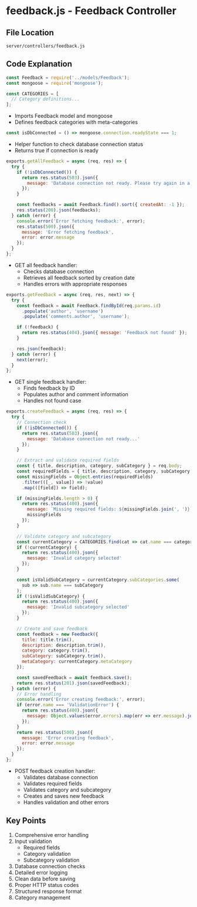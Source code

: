 # feedback.js - Feedback Controller

## File Location
`server/controllers/feedback.js`

## Code Explanation

```javascript
const Feedback = require('../models/Feedback');
const mongoose = require('mongoose');

const CATEGORIES = [
  // Category definitions...
];
```
- Imports Feedback model and mongoose
- Defines feedback categories with meta-categories

```javascript
const isDbConnected = () => mongoose.connection.readyState === 1;
```
- Helper function to check database connection status
- Returns true if connection is ready

```javascript
exports.getAllFeedback = async (req, res) => {
  try {
    if (!isDbConnected()) {
      return res.status(503).json({ 
        message: 'Database connection not ready. Please try again in a few moments.' 
      });
    }

    const feedbacks = await Feedback.find().sort({ createdAt: -1 });
    res.status(200).json(feedbacks);
  } catch (error) {
    console.error('Error fetching feedback:', error);
    res.status(500).json({ 
      message: 'Error fetching feedback', 
      error: error.message 
    });
  }
};
```
- GET all feedback handler:
  - Checks database connection
  - Retrieves all feedback sorted by creation date
  - Handles errors with appropriate responses

```javascript
exports.getFeedback = async (req, res, next) => {
  try {
    const feedback = await Feedback.findById(req.params.id)
      .populate('author', 'username')
      .populate('comments.author', 'username');

    if (!feedback) {
      return res.status(404).json({ message: 'Feedback not found' });
    }

    res.json(feedback);
  } catch (error) {
    next(error);
  }
};
```
- GET single feedback handler:
  - Finds feedback by ID
  - Populates author and comment information
  - Handles not found case

```javascript
exports.createFeedback = async (req, res) => {
  try {
    // Connection check
    if (!isDbConnected()) {
      return res.status(503).json({ 
        message: 'Database connection not ready...' 
      });
    }

    // Extract and validate required fields
    const { title, description, category, subCategory } = req.body;
    const requiredFields = { title, description, category, subCategory };
    const missingFields = Object.entries(requiredFields)
      .filter(([_, value]) => !value)
      .map(([field]) => field);

    if (missingFields.length > 0) {
      return res.status(400).json({
        message: `Missing required fields: ${missingFields.join(', ')}`,
        missingFields
      });
    }

    // Validate category and subcategory
    const currentCategory = CATEGORIES.find(cat => cat.name === category);
    if (!currentCategory) {
      return res.status(400).json({
        message: 'Invalid category selected'
      });
    }

    const isValidSubCategory = currentCategory.subCategories.some(
      sub => sub.name === subCategory
    );
    if (!isValidSubCategory) {
      return res.status(400).json({
        message: 'Invalid subcategory selected'
      });
    }

    // Create and save feedback
    const feedback = new Feedback({
      title: title.trim(),
      description: description.trim(),
      category: category.trim(),
      subCategory: subCategory.trim(),
      metaCategory: currentCategory.metaCategory
    });

    const savedFeedback = await feedback.save();
    return res.status(201).json(savedFeedback);
  } catch (error) {
    // Error handling
    console.error('Error creating feedback:', error);
    if (error.name === 'ValidationError') {
      return res.status(400).json({
        message: Object.values(error.errors).map(err => err.message).join(', ')
      });
    }
    return res.status(500).json({
      message: 'Error creating feedback',
      error: error.message
    });
  }
};
```
- POST feedback creation handler:
  - Validates database connection
  - Validates required fields
  - Validates category and subcategory
  - Creates and saves new feedback
  - Handles validation and other errors

## Key Points
1. Comprehensive error handling
2. Input validation
   - Required fields
   - Category validation
   - Subcategory validation
3. Database connection checks
4. Detailed error logging
5. Clean data before saving
6. Proper HTTP status codes
7. Structured response format
8. Category management 